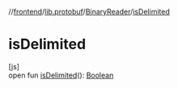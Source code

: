 //[frontend](../../../index.md)/[lib.protobuf](../index.md)/[BinaryReader](index.md)/[isDelimited](is-delimited.md)

# isDelimited

[js]\
open fun [isDelimited](is-delimited.md)(): [Boolean](https://kotlinlang.org/api/latest/jvm/stdlib/kotlin/-boolean/index.html)

